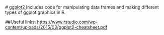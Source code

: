 #<a href="https://cran.r-project.org/web/packages/ggplot2/ggplot2.pdf"> ggplot2 </a>
Includes code for manipulating data frames and making different types of ggplot graphics in R.

##Useful links:
https://www.rstudio.com/wp-content/uploads/2015/03/ggplot2-cheatsheet.pdf 
